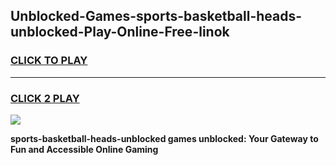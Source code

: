 
## Unblocked-Games-sports-basketball-heads-unblocked-Play-Online-Free-linok
<h3>
<a href="https://premium76.site?title=sports-basketball-heads-unblocked&ref=26A">CLICK TO PLAY</a></h3>
<hr>

<h3>
<a href="https://premium76.site?title=sports-basketball-heads-unblocked&ref=26A">CLICK 2 PLAY</a>
  
</h3>

<a href="https://premium76.site?title=sports-basketball-heads-unblocked&ref=26A"><img src="https://clearcache.store/games.png"></a>


**sports-basketball-heads-unblocked games unblocked: Your Gateway to Fun and Accessible Online Gaming**
